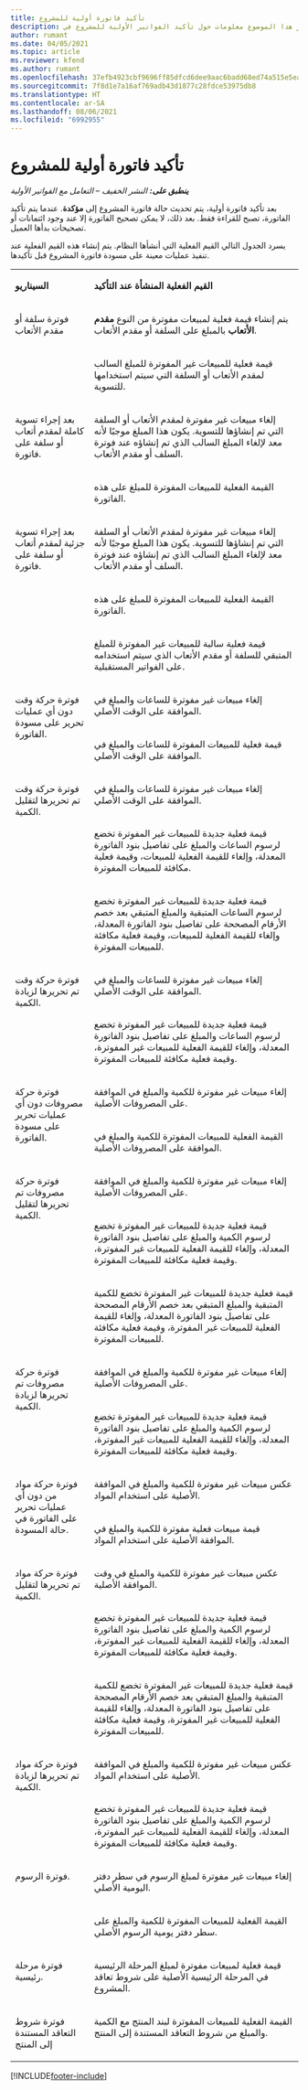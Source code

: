 ```yaml
---
title: تأكيد فاتورة أولية للمشروع
description: يوفر هذا الموضوع معلومات حول تأكيد الفواتير الأولية للمشروع في Project Operations.
author: rumant
ms.date: 04/05/2021
ms.topic: article
ms.reviewer: kfend
ms.author: rumant
ms.openlocfilehash: 37efb4923cbf9696ff85dfcd6dee9aac6badd68ed74a515e5ea5598aacfa3a83
ms.sourcegitcommit: 7f8d1e7a16af769adb43d1877c28fdce53975db8
ms.translationtype: HT
ms.contentlocale: ar-SA
ms.lasthandoff: 08/06/2021
ms.locfileid: "6992955"
---
```

# <a name="confirm-a-proforma-project-invoice"></a>تأكيد فاتورة أولية للمشروع 

_**ينطبق على:** النشر الخفيف – التعامل مع الفواتير الأولية_


بعد تأكيد فاتورة أولية، يتم تحديث حالة فاتورة المشروع إلى **مؤكدة**. عندما يتم تأكيد الفاتورة، تصبح للقراءة فقط. بعد ذلك، لا يمكن تصحيح الفاتورة إلا عند وجود ائتمانات أو تصحيحات بدأها العميل.

يسرد الجدول التالي القيم الفعلية التي أنشأها النظام. يتم إنشاء هذه القيم الفعلية عند تنفيذ عمليات معينة على مسودة فاتورة المشروع قبل تأكيدها.

<table border="0" cellspacing="0" cellpadding="0">
    <tbody>
        <tr>
            <td width="216" valign="top">
                <p>
                    <strong>السيناريو</strong>
                </p>
            </td>
            <td width="808" valign="top">
                <p>
                    <strong>القيم الفعلية المنشأة عند التأكيد</strong>
                </p>
            </td>
        </tr>
        <tr>
            <td width="216" rowspan="2" valign="top">
                <p>
فوترة سلفة أو مقدم الأتعاب </p>
            </td>
            <td width="408" valign="top">
                <p>
يتم إنشاء قيمة فعلية لمبيعات مفوترة من النوع <strong>مقدم الأتعاب</strong> بالمبلغ على السلفة أو مقدم الأتعاب.
                </p>
            </td>
        </tr>
        <tr>
            <td width="408" valign="top">
                <p>
قيمة فعلية للمبيعات غير المفوترة للمبلغ السالب لمقدم الأتعاب أو السلفة التي سيتم استخدامها للتسوية.
                </p>
            </td>
        </tr>
        <tr>
            <td width="216" rowspan="2" valign="top">
                <p>
بعد إجراء تسوية كاملة لمقدم أتعاب أو سلفة على فاتورة.
                </p>
            </td>
            <td width="408" valign="top">
                <p>
إلغاء مبيعات غير مفوترة لمقدم الأتعاب أو السلفة التي تم إنشاؤها للتسوية. يكون هذا المبلغ موجبًا لأنه معد لإلغاء المبلغ السالب الذي تم إنشاؤه عند فوترة السلف أو مقدم الأتعاب.
                </p>
            </td>
        </tr>
        <tr>
            <td width="408" valign="top">
                <p>
القيمة الفعلية للمبيعات المفوترة للمبلغ على هذه الفاتورة.
                </p>
            </td>
        </tr>
        <tr>
            <td width="216" rowspan="3" valign="top">
                <p>
بعد إجراء تسوية جزئية لمقدم أتعاب أو سلفة على فاتورة.
                </p>
            </td>
            <td width="408" valign="top">
                <p>
إلغاء مبيعات غير مفوترة لمقدم الأتعاب أو السلفة التي تم إنشاؤها للتسوية. يكون هذا المبلغ موجبًا لأنه معد لإلغاء المبلغ السالب الذي تم إنشاؤه عند فوترة السلف أو مقدم الأتعاب.
                </p>
            </td>
        </tr>
        <tr>
            <td width="408" valign="top">
                <p>
القيمة الفعلية للمبيعات المفوترة للمبلغ على هذه الفاتورة.
                </p>
            </td>
        </tr>
        <tr>
            <td width="408" valign="top">
                <p>
قيمة فعلية سالبة للمبيعات غير المفوترة للمبلغ المتبقي للسلفة أو مقدم الأتعاب الذي سيتم استخدامه على الفواتير المستقبلية.
                </p>
            </td>
        </tr>
        <tr>
            <td width="216" rowspan="2" valign="top">
                <p>
فوترة حركة وقت دون أي عمليات تحرير على مسودة الفاتورة.
                </p>
            </td>
            <td width="408" valign="top">
                <p>
إلغاء مبيعات غير مفوترة للساعات والمبلغ في الموافقة على الوقت الأصلي.
                </p>
            </td>
        </tr>
        <tr>
            <td width="408" valign="top">
                <p>
قيمة فعلية للمبيعات المفوترة للساعات والمبلغ في الموافقة على الوقت الأصلي.
                </p>
            </td>
        </tr>
        <tr>
            <td width="216" rowspan="3" valign="top">
                <p>
فوترة حركة وقت تم تحريرها لتقليل الكمية.
                </p>
            </td>
            <td width="408" valign="top">
                <p>
إلغاء مبيعات غير مفوترة للساعات والمبلغ في الموافقة على الوقت الأصلي.
                </p>
            </td>
        </tr>
        <tr>
            <td width="408" valign="top">
                <p>
قيمة فعلية جديدة للمبيعات غير المفوترة تخضع لرسوم الساعات والمبلغ على تفاصيل بنود الفاتورة المعدلة، وإلغاء للقيمة الفعلية للمبيعات، وقيمة فعلية مكافئة للمبيعات المفوترة.
                </p>
            </td>
        </tr>
        <tr>
            <td width="408" valign="top">
                <p>
قيمة فعلية جديدة للمبيعات غير المفوترة تخضع لرسوم الساعات المتبقية والمبلغ المتبقي بعد خصم الأرقام المصححة على تفاصيل بنود الفاتورة المعدلة، وإلغاء للقيمة الفعلية للمبيعات، وقيمة فعلية مكافئة للمبيعات المفوترة.
                </p>
            </td>
        </tr>
        <tr>
            <td width="216" rowspan="2" valign="top">
                <p>
فوترة حركة وقت تم تحريرها لزيادة الكمية.
                </p>
            </td>
            <td width="408" valign="top">
                <p>
إلغاء مبيعات غير مفوترة للساعات والمبلغ في الموافقة على الوقت الأصلي.
                </p>
            </td>
        </tr>
        <tr>
            <td width="408" valign="top">
                <p>
قيمة فعلية جديدة للمبيعات غير المفوترة تخضع لرسوم الساعات والمبلغ على تفاصيل بنود الفاتورة المعدلة، وإلغاء للقيمة الفعلية للمبيعات غير المفوترة، وقيمة فعلية مكافئة للمبيعات المفوترة.
                </p>
            </td>
        </tr>
        <tr>
            <td width="216" rowspan="2" valign="top">
                <p>
فوترة حركة مصروفات دون أي عمليات تحرير على مسودة الفاتورة.
                </p>
            </td>
            <td width="408" valign="top">
                <p>
إلغاء مبيعات غير مفوترة للكمية والمبلغ في الموافقة على المصروفات الأصلية.
                </p>
            </td>
        </tr>
        <tr>
            <td width="408" valign="top">
                <p>
القيمة الفعلية للمبيعات المفوترة للكمية والمبلغ في الموافقة على المصروفات الأصلية. </p>
            </td>
        </tr>
        <tr>
            <td width="216" rowspan="3" valign="top">
                <p>
فوترة حركة مصروفات تم تحريرها لتقليل الكمية.
                </p>
            </td>
            <td width="408" valign="top">
                <p>
إلغاء مبيعات غير مفوترة للكمية والمبلغ في الموافقة على المصروفات الأصلية.
                </p>
            </td>
        </tr>
        <tr>
            <td width="408" valign="top">
                <p>
قيمة فعلية جديدة للمبيعات غير المفوترة تخضع لرسوم الكمية والمبلغ على تفاصيل بنود الفاتورة المعدلة، وإلغاء للقيمة الفعلية للمبيعات غير المفوترة، وقيمة فعلية مكافئة للمبيعات المفوترة.
                </p>
            </td>
        </tr>
        <tr>
            <td width="408" valign="top">
                <p>
قيمة فعلية جديدة للمبيعات غير المفوترة تخضع للكمية المتبقية والمبلغ المتبقي بعد خصم الأرقام المصححة على تفاصيل بنود الفاتورة المعدلة، وإلغاء للقيمة الفعلية للمبيعات غير المفوترة، وقيمة فعلية مكافئة للمبيعات المفوترة.
                </p>
            </td>
        </tr>
        <tr>
            <td width="216" rowspan="2" valign="top">
                <p>
فوترة حركة مصروفات تم تحريرها لزيادة الكمية.
                </p>
            </td>
            <td width="408" valign="top">
                <p>
إلغاء مبيعات غير مفوترة للكمية والمبلغ في الموافقة على المصروفات الأصلية.
                </p>
            </td>
        </tr>
        <tr>
            <td width="408" valign="top">
                <p>
قيمة فعلية جديدة للمبيعات غير المفوترة تخضع لرسوم الكمية والمبلغ على تفاصيل بنود الفاتورة المعدلة، وإلغاء للقيمة الفعلية للمبيعات غير المفوترة، وقيمة فعلية مكافئة للمبيعات المفوترة. 
                </p>
            </td>
        </tr>
        <tr>
            <td width="216" rowspan="2" valign="top">
                <p>
فوترة حركة مواد من دون أي عمليات تحرير على الفاتورة في حالة المسودة.
                </p>
            </td>
            <td width="408" valign="top">
                <p>
عكس مبيعات غير مفوترة للكمية والمبلغ في الموافقة الأصلية على استخدام المواد.
                </p>
            </td>
        </tr>
        <tr>
            <td width="408" valign="top">
                <p>
قيمة مبيعات فعلية مفوترة للكمية والمبلغ في الموافقة الأصلية على استخدام المواد.
                </p>
            </td>
        </tr>
        <tr>
            <td width="216" rowspan="3" valign="top">
                <p>
فوترة حركة مواد تم تحريرها لتقليل الكمية.
                </p>
            </td>
            <td width="408" valign="top">
                <p>
عكس مبيعات غير مفوترة للكمية والمبلغ في وقت الموافقة الأصلية.
                </p>
            </td>
        </tr>
        <tr>
            <td width="408" valign="top">
                <p>
قيمة فعلية جديدة للمبيعات غير المفوترة تخضع لرسوم الكمية والمبلغ على تفاصيل بنود الفاتورة المعدلة، وإلغاء للقيمة الفعلية للمبيعات غير المفوترة، وقيمة فعلية مكافئة للمبيعات المفوترة.
                </p>
            </td>
        </tr>
        <tr>
            <td width="408" valign="top">
                <p>
قيمة فعلية جديدة للمبيعات غير المفوترة تخضع للكمية المتبقية والمبلغ المتبقي بعد خصم الأرقام المصححة على تفاصيل بنود الفاتورة المعدلة، وإلغاء للقيمة الفعلية للمبيعات غير المفوترة، وقيمة فعلية مكافئة للمبيعات المفوترة.
                </p>
            </td>
        </tr>
        <tr>
            <td width="216" rowspan="2" valign="top">
                <p>
فوترة حركة مواد تم تحريرها لزيادة الكمية.
                </p>
            </td>
            <td width="408" valign="top">
                <p>
عكس مبيعات غير مفوترة للكمية والمبلغ في الموافقة الأصلية على استخدام المواد.
                </p>
            </td>
        </tr>
        <tr>
            <td width="408" valign="top">
                <p>
قيمة فعلية جديدة للمبيعات غير المفوترة تخضع لرسوم الكمية والمبلغ على تفاصيل بنود الفاتورة المعدلة، وإلغاء للقيمة الفعلية للمبيعات غير المفوترة، وقيمة فعلية مكافئة للمبيعات المفوترة.
                </p>
            </td>
        </tr>
        <tr>
            <td width="216" rowspan="2" valign="top">
                <p>
فوترة الرسوم.
                </p>
            </td>
            <td width="408" valign="top">
                <p>
إلغاء مبيعات غير مفوترة لمبلغ الرسوم في سطر دفتر اليومية الأصلي.
                </p>
            </td>
        </tr>
        <tr>
            <td width="408" valign="top">
                <p>
القيمة الفعلية للمبيعات المفوترة للكمية والمبلغ على سطر دفتر يومية الرسوم الأصلي.
                </p>
            </td>
        </tr>
        <tr>
            <td width="216" valign="top">
                <p>
فوترة مرحلة رئيسية.
                </p>
            </td>
            <td width="408" valign="top">
                <p>
قيمة فعلية لمبيعات مفوترة لمبلغ المرحلة الرئيسية في المرحلة الرئيسية الأصلية على شروط تعاقد المشروع.
                </p>
            </td>
        </tr>
        <tr>
            <td width="216" valign="top">
                <p>
فوترة شروط التعاقد المستندة إلى المنتج
                </p>
            </td>
            <td width="408" valign="top">
                <p>
القيمة الفعلية للمبيعات المفوترة لبند المنتج مع الكمية والمبلغ من شروط التعاقد المستندة إلى المنتج.
                </p>
            </td>
        </tr>
    </tbody>
</table>


[!INCLUDE[footer-include](../../includes/footer-banner.md)]
